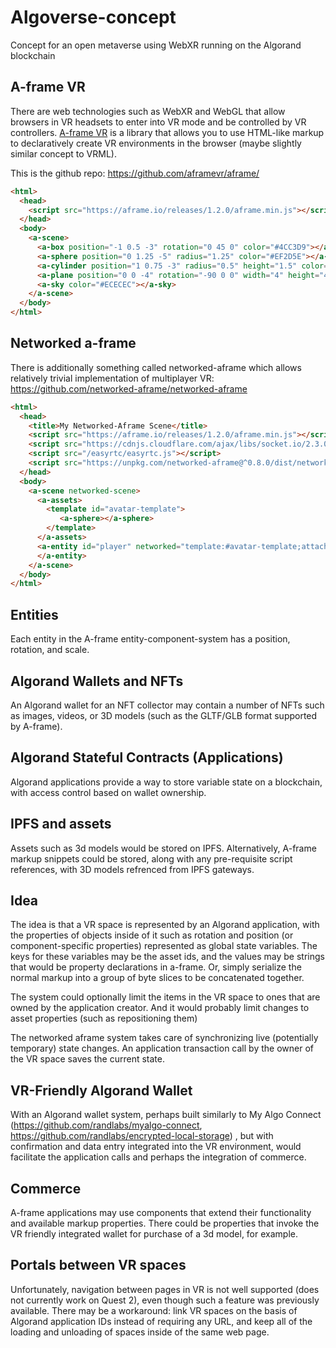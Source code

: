# Algoverse-concept
Concept for an open metaverse using WebXR running on the Algorand blockchain

## A-frame VR

There are web technologies such as WebXR and WebGL that allow browsers in VR headsets to enter into VR mode and be controlled by VR controllers. [A-frame VR](https://aframe.io/) is a library that allows you to use HTML-like markup to declaratively create VR environments in the browser (maybe slightly similar concept to VRML).  

This is the github repo: https://github.com/aframevr/aframe/

```html
<html>
  <head>
    <script src="https://aframe.io/releases/1.2.0/aframe.min.js"></script>
  </head>
  <body>
    <a-scene>
      <a-box position="-1 0.5 -3" rotation="0 45 0" color="#4CC3D9"></a-box>
      <a-sphere position="0 1.25 -5" radius="1.25" color="#EF2D5E"></a-sphere>
      <a-cylinder position="1 0.75 -3" radius="0.5" height="1.5" color="#FFC65D"></a-cylinder>
      <a-plane position="0 0 -4" rotation="-90 0 0" width="4" height="4" color="#7BC8A4"></a-plane>
      <a-sky color="#ECECEC"></a-sky>
    </a-scene>
  </body>
</html>

```

## Networked a-frame

There is additionally something called networked-aframe which allows relatively trivial implementation of multiplayer VR:
https://github.com/networked-aframe/networked-aframe

```html
<html>
  <head>
    <title>My Networked-Aframe Scene</title>
    <script src="https://aframe.io/releases/1.2.0/aframe.min.js"></script>
    <script src="https://cdnjs.cloudflare.com/ajax/libs/socket.io/2.3.0/socket.io.slim.js"></script>
    <script src="/easyrtc/easyrtc.js"></script>
    <script src="https://unpkg.com/networked-aframe@^0.8.0/dist/networked-aframe.min.js"></script>
  </head>
  <body>
    <a-scene networked-scene>
      <a-assets>
        <template id="avatar-template">
           <a-sphere></a-sphere>
        </template>
      </a-assets>
      <a-entity id="player" networked="template:#avatar-template;attachTemplateToLocal:false;" camera wasd-controls look-controls>
      </a-entity>
    </a-scene>
  </body>
</html>
```

## Entities

Each entity in the A-frame entity-component-system has a position, rotation, and scale.

## Algorand Wallets and NFTs

An Algorand wallet for an NFT collector may contain a number of NFTs such as images, videos, or 3D models (such as the GLTF/GLB format supported by A-frame).

## Algorand Stateful Contracts (Applications)

Algorand applications provide a way to store variable state on a blockchain, with access control based on wallet ownership. 

## IPFS and assets

Assets such as 3d models would be stored on IPFS. Alternatively, A-frame markup snippets could be stored, along with any pre-requisite script references, with 3D models refrenced from IPFS gateways.

## Idea

The idea is that a VR space is represented by an Algorand application, with the properties of objects inside of it such as rotation and position (or component-specific properties) represented as global state variables. The keys for these variables may be the asset ids, and the values may be strings that would be property declarations in a-frame.  Or, simply serialize the normal markup into a group of byte slices to be concatenated together.

The system could optionally limit the items in the VR space to ones that are owned by the application creator. And it would probably limit changes to asset properties (such as repositioning them) 

The networked aframe system takes care of synchronizing live (potentially temporary) state changes. An application transaction call by the owner of the VR space saves the current state.

## VR-Friendly Algorand Wallet

With an Algorand wallet system, perhaps built similarly to My Algo Connect (https://github.com/randlabs/myalgo-connect, https://github.com/randlabs/encrypted-local-storage) , but with confirmation and data entry integrated into the VR environment, would facilitate the application calls and perhaps the integration of commerce.
 
## Commerce

A-frame applications may use components that extend their functionality and available markup properties. There could be properties that invoke the VR friendly integrated wallet for purchase of a 3d model, for example.

## Portals between VR spaces

Unfortunately, navigation between pages in VR is not well supported (does not currently work on Quest 2), even though such a feature was previously available. There may be a workaround: link VR spaces on the basis of Algorand application IDs instead of requiring any URL, and keep all of the loading and unloading of spaces inside of the same web page.

